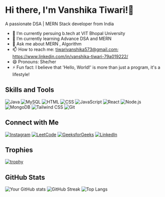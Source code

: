 # Hi there, I'm Vanshika Tiwari!👋 
A passionate DSA | MERN Stack developer from India

- 🔭 I’m currently persuing b.tech at VIT Bhopal University
- 🌱 I’m currently learning Advance DSA and MERN
- 💬 Ask me about MERN , Algorithm
- 📫 How to reach me: tiwarivanshika573@gmail.com; https://www.linkedin.com/in/vanshika-tiwari-79a019222/
- 😄 Pronouns: She/her
- ⚡ Fun fact: I believe that 'Hello, World!' is more than just a program, it's a lifestyle!
  
## Skills and Tools
![Java](https://img.shields.io/badge/Java-red?logo=java&logoColor=white)
![MySQL](https://img.shields.io/badge/MySQL-4479A1?logo=mysql&logoColor=white)
![HTML](https://img.shields.io/badge/HTML-orange?logo=html5&logoColor=white)
![CSS](https://img.shields.io/badge/CSS-blue?logo=css3&logoColor=white)
![JavaScript](https://img.shields.io/badge/JavaScript-yellow?logo=javascript&logoColor=white)
![React](https://img.shields.io/badge/React-blue?logo=react&logoColor=white)
![Node.js](https://img.shields.io/badge/Node.js-green?logo=node.js&logoColor=white)
![MongoDB](https://img.shields.io/badge/MongoDB-green?logo=mongodb&logoColor=white)
![Tailwind CSS](https://img.shields.io/badge/Tailwind_CSS-38B2AC?logo=tailwind-css&logoColor=white)
![Git](https://img.shields.io/badge/Git-F05032?logo=git&logoColor=white)

## Connect with Me

[![Instagram](https://img.shields.io/badge/Instagram-E4405F?style=for-the-badge&logo=instagram&logoColor=white)](https://www.instagram.com/vanshikaa.xz_)
[![LeetCode](https://img.shields.io/badge/LeetCode-FFA116?style=for-the-badge&logo=leetcode&logoColor=white)](https://leetcode.com/vanshikacodeshere)
[![GeeksforGeeks](https://img.shields.io/badge/GeeksforGeeks-0F9D58?style=for-the-badge&logo=geeksforgeeks&logoColor=white)](https://auth.geeksforgeeks.org/user/Vanshikacodeshere/profile)
[![LinkedIn](https://img.shields.io/badge/LinkedIn-0077B5?style=for-the-badge&logo=linkedin&logoColor=white)](https://www.linkedin.com/in/vanshika-tiwari-79a019222/)

## Trophies
[![trophy](https://github-profile-trophy.vercel.app/?username=vanshikatiwary)](https://github.com/ryo-ma/github-profile-trophy)

## GitHub Stats
![Your GitHub stats](https://github-readme-stats.vercel.app/api?username=vanshikatiwary&show_icons=true&theme=radical) 
![GitHub Streak](https://github-readme-streak-stats.herokuapp.com/?user=vanshikatiwary&theme=dark)
![Top Langs](https://github-readme-stats.vercel.app/api/top-langs/?username=Vanshikatiwary&theme=dark&layout=compact)




